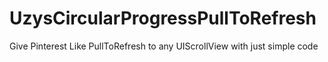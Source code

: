 UzysCircularProgressPullToRefresh
=================================

Give Pinterest Like PullToRefresh to any UIScrollView with just simple code
